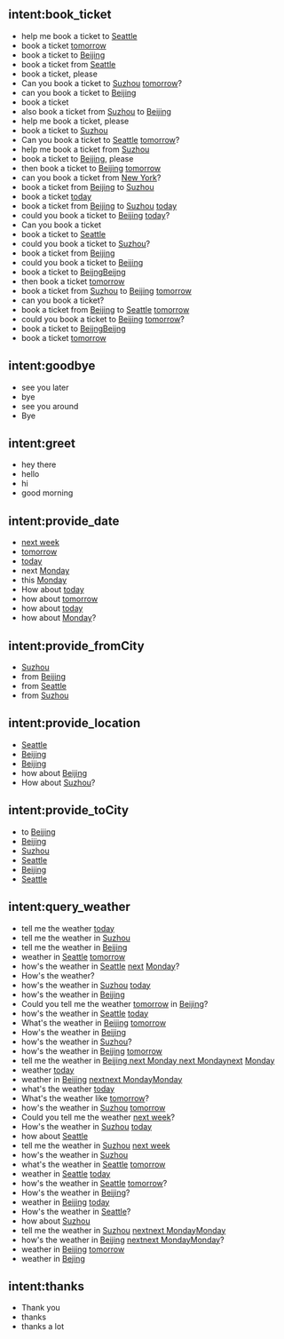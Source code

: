 ## intent:book_ticket
- help me book a ticket to [Seattle](toCity)
- book a  ticket [tomorrow](date)
- book a ticket to [Beijing](toCity)
- book a ticket from [Seattle](fromCity)
- book a ticket, please
- Can you book a ticket to [Suzhou](toCity) [tomorrow](date)?
- can you book a ticket to [Beijing](toCity)
- book a ticket
- also book a ticket from [Suzhou](fromCity) to [Beijing](toCity)
- help me book a ticket, please
- book a ticket to [Suzhou](toCity)
- Can you book a ticket to [Seattle](toCity) [tomorrow](date)?
- help me book a ticket from [Suzhou](fromCity)
- book a ticket to [Beijing](toCity), please
- then book a ticket to [Beijing](toCity) [tomorrow](date)
- can you book a ticket from [New York](fromCity)?
- book a ticket from [Beijing](fromCity) to [Suzhou](toCity)
- book a ticket [today](date)
- book a ticket from [Beijing](fromCity) to [Suzhou](toCity) [today](date)
- could you book a ticket to [Beijing](toCity) [today](date)?
- Can you book a ticket
- book a ticket to [Seattle](toCity)
- could you book a ticket to [Suzhou](toCity)?
- book a ticket from [Beijing](fromCity)
- could you book a ticket to [Beijing](toCity)
- book a ticket to [Beijng](toCity)[Beijng](toCity)
- then book a ticket [tomorrow](date)
- book a ticket from [Suzhou](fromCity) to [Beijing](toCity) [tomorrow](date)
- can you book a ticket?
- book a ticket from [Beijing](fromCity) to [Seattle](toCity) [tomorrow](date)
- could you book a ticket to [Beijing](toCity) [tomorrow](date)?
- book a ticket to [Beijng](toCity)[Beijng](toCity)
- book a ticket [tomorrow](date)

## intent:goodbye
- see you later
- bye
- see you around
- Bye

## intent:greet
- hey there
- hello
- hi
- good morning

## intent:provide_date
- [next week](date)
- [tomorrow](date)
- [today](date)
- next [Monday](date)
- this [Monday](date)[](toCity)
- How about [today](date)
- how about [tomorrow](date)
- how about [today](date)
- how about [Monday](date)?

## intent:provide_fromCity
- [Suzhou](fromCity)
- from [Beijing](fromCity)
- from [Seattle](fromCity)
- from [Suzhou](fromCity)

## intent:provide_location
- [Seattle](location)
- [Beijing](location)
- [Beijing](fromCity)
- how about [Beijing](location)
- How about [Suzhou](location)?

## intent:provide_toCity
- to [Beijing](toCity)
- [Beijing](fromCity)
- [Suzhou](toCity)
- [Seattle](toCity)
- [Beijing](toCity)
- [Seattle](toCity)

## intent:query_weather
- tell me the weather [today](date)
- tell me the weather in [Suzhou](location)
- tell me the weather in [Beijing](location)
- weather in [Seattle](location) [tomorrow](date)
- how's the  weather in [Seattle](location) [next](date) [Monday](date)?
- How's the weather?
- how's the weather in [Suzhou](location) [today](date)
- how's the weather in [Beijing](location)
- Could you tell me the weather [tomorrow](date) in [Beijing](location)?
- how's the weather in [Seattle](location) [today](date)
- What's the weather in [Beijing](location) [tomorrow](date)
- How's the weather in [Beijing](location)
- how's the weather in [Suzhou](location)?
- how's the weather in [Beijing](location) [tomorrow](date)
- tell me the weather in [Beijing next Monday](location)[ next Monday](date)[next](date) [Monday](date)
- weather [today](date)
- weather in [Beijing](location) [next](date)[next Monday](date)[Monday](date)
- what's the weather [today](date)
- What's the weather like [tomorrow](date)?
- how's the weather in [Suzhou](location) [tomorrow](date)
- Could you tell me the weather [next week](date)?
- How's the weather in [Suzhou](location) [today](date)
- how about [Seattle](location)
- tell me the weather in [Suzhou](location) [next week](date)
- how's the weather in [Suzhou](location)
- what's the weather in [Seattle](location) [tomorrow](date)
- weather in [Seattle](location) [today](date)
- how's the weather in [Seattle](location) [tomorrow](date)?
- How's the weather in [Beijing](location)?
- weather in [Beijing](location) [today](date)
- How's the weather in [Seattle](location)?
- how about [Suzhou](location)
- tell me the weather in [Suzhou](location) [next](date)[next Monday](date)[Monday](date)
- how's the weather in [Beijing](location) [next](date)[next Monday](date)[Monday](date)?
- weather in [Beijing](location) [tomorrow](date)
- weather in [Bejing](location)

## intent:thanks
- Thank you
- thanks
- thanks a lot
